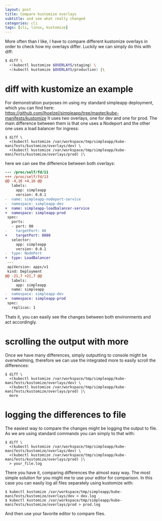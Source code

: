 ```yaml
---
layout: post
title: Compare kustomize overlays
subtitle: and see what really changed
categories: cli
tags: [cli, linux, kustomize]
---
```


More often than I like, I have to compare different kustomize overlays in order to check how my overlays differ.
Luckily we can simply do this with diff:

``` Bash
$ diff \
  <(kubectl kustomize $OVERLAYS/staging) \
  <(kubectl kustomize $OVERLAYS/production) |\
```

# diff with kustomize an example

For demonstration purposes im using my standard simpleapp deployment, which you can find here: <https://github.com/jhoelzel/simpleapp/tree/master/kube-manifests/kustomize>
It uses two overlays, one for dev and one for prod. The main difference between them is that one uses a Nodeport and the other one uses a load balancer for ingress:

``` Console
$ diff \
  <(kubectl kustomize /var/workspace/tmp/simpleapp/kube-manifests/kustomize/overlays/dev) \
  <(kubectl kustomize /var/workspace/tmp/simpleapp/kube-manifests/kustomize/overlays/prod) |\
```

here we can see the difference between both overlays:

``` Diff
--- /proc/self/fd/11
+++ /proc/self/fd/13
@@ -4,16 +4,16 @@
   labels:
     app: simpleapp
     version: 0.0.1
-  name: simpleapp-nodeport-service
-  namespace: simpleapp-dev
+  name: simpleapp-loadbalancer-service
+  namespace: simpleapp-prod
 spec:
   ports:
   - port: 80
-    targetPort: 80
+    targetPort: 8080
   selector:
     app: simpleapp
     version: 0.0.1
-  type: NodePort
+  type: LoadBalancer
 ---
 apiVersion: apps/v1
 kind: Deployment
@@ -21,7 +21,7 @@
   labels:
     app: simpleapp
   name: simpleapp
-  namespace: simpleapp-dev
+  namespace: simpleapp-prod
 spec:
   replicas: 1
```

Thats it, you can easily see the changes between both environments and act accordingly.

# scrolling the output with more

Once we have many differences, simply outputting to console might be overwhelming, therefore we can use the integrated more to easily scroll the differences:

``` Console
$ diff \
  <(kubectl kustomize /var/workspace/tmp/simpleapp/kube-manifests/kustomize/overlays/dev) \
  <(kubectl kustomize /var/workspace/tmp/simpleapp/kube-manifests/kustomize/overlays/prod) |\
  more
```

# logging the differences to file

The easiest way to compare the changes might be logging the output to file. As we are using standard commands you can simply to that with:

``` Console
$ diff \
  <(kubectl kustomize /var/workspace/tmp/simpleapp/kube-manifests/kustomize/overlays/dev) \
  <(kubectl kustomize /var/workspace/tmp/simpleapp/kube-manifests/kustomize/overlays/prod) |\
  > your_file.log
```

There you have it, comparing differences the almost easy way. The most simple solution for you might me to use your editor for comparison.
In this case you can easily log all files separately using kustomize with:

``` Console
$ kubectl kustomize /var/workspace/tmp/simpleapp/kube-manifests/kustomize/overlays/dev > dev.log
$ kubectl kustomize /var/workspace/tmp/simpleapp/kube-manifests/kustomize/overlays/prod > prod.log
```

And then use your favorite editor to compare files.

